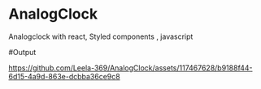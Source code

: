 # AnalogClock
Analogclock with react, Styled components , javascript

#Output



https://github.com/Leela-369/AnalogClock/assets/117467628/b9188f44-6d15-4a9d-863e-dcbba36ce9c8

